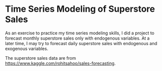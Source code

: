 # Time Series Modeling of Superstore Sales

As an exercise to practice my time series modeling skills, I did a project to forecast monthly superstore sales only with endogenous variables. At a later time, I may try to forecast daily superstore sales with endogenous and exogenous variables. 

The superstore sales data are from https://www.kaggle.com/rohitsahoo/sales-forecasting. 
